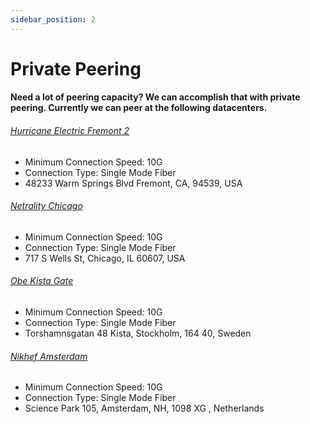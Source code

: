 ```yaml
---
sidebar_position: 2
---
```


# Private Peering

#### Need a lot of peering capacity? We can accomplish that with private peering. Currently we can peer at the following datacenters.

###### [Hurricane Electric Fremont 2](https://www.peeringdb.com/fac/547)
* Minimum Connection Speed: 10G
* Connection Type: Single Mode Fiber
* 48233 Warm Springs Blvd Fremont, CA, 94539, USA

###### [Netrality Chicago](https://www.peeringdb.com/fac/3398)
* Minimum Connection Speed: 10G
* Connection Type: Single Mode Fiber
* 717 S Wells St, Chicago, IL 60607, USA

###### [Obe Kista Gate](https://www.peeringdb.com/fac/5544)
* Minimum Connection Speed: 10G
* Connection Type: Single Mode Fiber
* Torshamnsgatan 48 Kista, Stockholm, 164 40, Sweden

###### [Nikhef Amsterdam](https://www.peeringdb.com/fac/18)
* Minimum Connection Speed: 10G
* Connection Type: Single Mode Fiber
* Science Park 105,  Amsterdam, NH, 1098 XG , Netherlands
